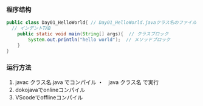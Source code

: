### 程序结构

```java
public class Day01_HelloWorld{ // Day01_HelloWorld.javaクラス名のファイル
  // インデントTAB
	public static void main(String[] args){  // クラスブロック
		System.out.println("hello world");  // メソッドブロック
	}
}
```

### 运行方法
1. javac クラス名.java でコンパイル ・　java クラス名 で実行
2. dokojavaでonlineコンパイル
3. VScodeでofflineコンパイル
